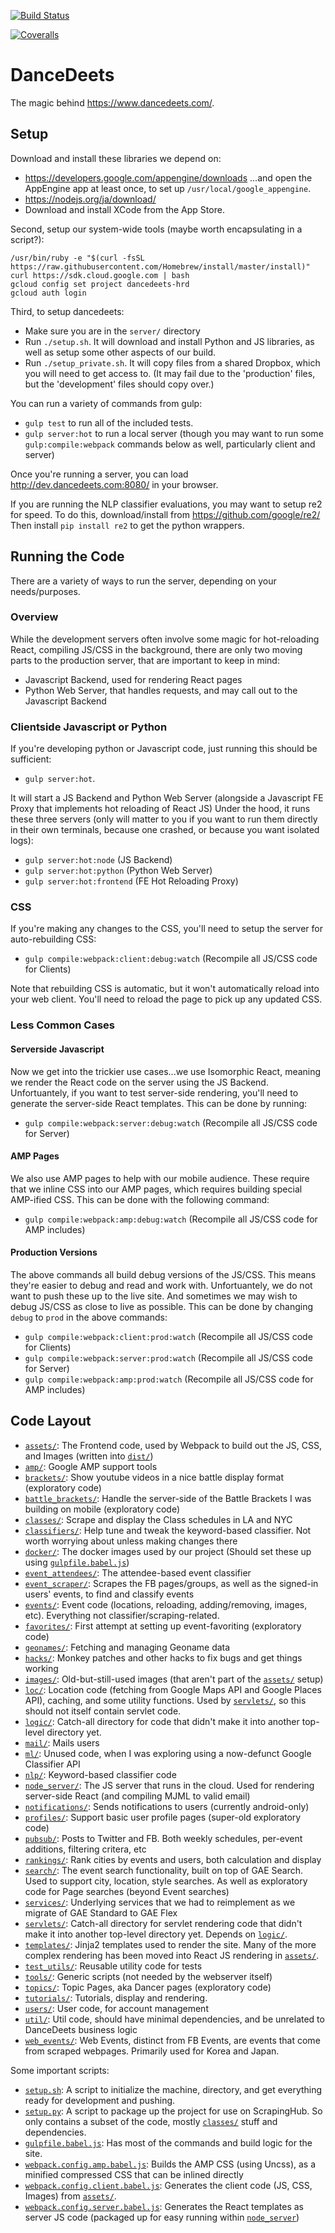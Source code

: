 [![Build Status](https://travis-ci.org/mikelambert/dancedeets-monorepo.svg?branch=master)](https://travis-ci.org/mikelambert/dancedeets-monorepo)

[![Coveralls](https://coveralls.io/repos/mikelambert/dancedeets/badge.svg?branch=master&service=github)](https://coveralls.io/github/mikelambert/dancedeets?branch=master)

# DanceDeets

The magic behind <https://www.dancedeets.com/>.

## Setup

Download and install these libraries we depend on:
- <https://developers.google.com/appengine/downloads>
  ...and open the AppEngine app at least once, to set up `/usr/local/google_appengine`.
- <https://nodejs.org/ja/download/>
- Download and install XCode from the App Store.

Second, setup our system-wide tools (maybe worth encapsulating in a script?):
```
/usr/bin/ruby -e "$(curl -fsSL https://raw.githubusercontent.com/Homebrew/install/master/install)"
curl https://sdk.cloud.google.com | bash
gcloud config set project dancedeets-hrd
gcloud auth login
```

Third, to setup dancedeets:
- Make sure you are in the `server/` directory
- Run `./setup.sh`. It will download and install Python and JS libraries, as well as setup some other aspects of our build.
- Run `./setup_private.sh`. It will copy files from a shared Dropbox, which you will need to get access to. (It may fail due to the 'production' files, but the 'development' files should copy over.)

You can run a variety of commands from gulp:
- `gulp test` to run all of the included tests.
- `gulp server:hot` to run a local server (though you may want to run some `gulp:compile:webpack` commands below as well, particularly client and server)

Once you're running a server, you can load http://dev.dancedeets.com:8080/ in your browser.

If you are running the NLP classifier evaluations, you may want to setup re2 for speed.
To do this, download/install from <https://github.com/google/re2/>
Then install `pip install re2` to get the python wrappers.

## Running the Code

There are a variety of ways to run the server, depending on your needs/purposes.

### Overview

While the development servers often involve some magic for hot-reloading React, compiling JS/CSS in the background, there are only two moving parts to the production server, that are important to keep in mind:
- Javascript Backend, used for rendering React pages
- Python Web Server, that handles requests, and may call out to the Javascript Backend

### Clientside Javascript or Python
If you're developing python or Javascript code, just running this should be sufficient:
- `gulp server:hot`.

It will start a JS Backend and Python Web Server (alongside a Javascript FE Proxy that implements hot reloading of React JS)
Under the hood, it runs these three servers (only will matter to you if you want to run them directly in their own terminals, because one crashed, or because you want isolated logs):
- `gulp server:hot:node` (JS Backend)
- `gulp server:hot:python` (Python Web Server)
- `gulp server:hot:frontend` (FE Hot Reloading Proxy)

### CSS
If you're making any changes to the CSS, you'll need to setup the server for auto-rebuilding CSS:
- `gulp compile:webpack:client:debug:watch` (Recompile all JS/CSS code for Clients)

Note that rebuilding CSS is automatic, but it won't automatically reload into your web client. You'll need to reload the page to pick up any updated CSS.

### Less Common Cases
#### Serverside Javascript
Now we get into the trickier use cases...we use Isomorphic React, meaning we render the React code on the server using the JS Backend.
Unfortuantely, if you want to test server-side rendering, you'll need to generate the server-side React templates. This can be done by running:
- `gulp compile:webpack:server:debug:watch` (Recompile all JS/CSS code for Server)

#### AMP Pages
We also use AMP pages to help with our mobile audience. These require that we inline CSS into our AMP pages, which requires building special AMP-ified CSS. This can be done with the following command:
- `gulp compile:webpack:amp:debug:watch` (Recompile all JS/CSS code for AMP includes)

#### Production Versions
The above commands all build debug versions of the JS/CSS. This means they're easier to debug and read and work with. Unfortuantely, we do not want to push these up to the live site. And sometimes we may wish to debug JS/CSS as close to live as possible. This can be done by changing `debug` to `prod` in the above commands:
- `gulp compile:webpack:client:prod:watch` (Recompile all JS/CSS code for Clients)
- `gulp compile:webpack:server:prod:watch` (Recompile all JS/CSS code for Server)
- `gulp compile:webpack:amp:prod:watch` (Recompile all JS/CSS code for AMP includes)


## Code Layout

- [`assets/`](assets): The Frontend code, used by Webpack to build out the JS, CSS, and Images (written into [`dist/`](dist))
- [`amp/`](amp): Google AMP support tools
- [`brackets/`](brackets): Show youtube videos in a nice battle display format (exploratory code)
- [`battle_brackets/`](battle_brackets): Handle the server-side of the Battle Brackets I was building on mobile (exploratory code)
- [`classes/`](classes): Scrape and display the Class schedules in LA and NYC
- [`classifiers/`](classifiers): Help tune and tweak the keyword-based classifier. Not worth worrying about unless making changes there
- [`docker/`](docker): The docker images used by our project (Should set these up using [`gulpfile.babel.js`](gulpfile.babel.js))
- [`event_attendees/`](event_attendees): The attendee-based event classifier
- [`event_scraper/`](event_scraper): Scrapes the FB pages/groups, as well as the signed-in users' events, to find and classify events
- [`events/`](events): Event code (locations, reloading, adding/removing, images, etc). Everything not classifier/scraping-related.
- [`favorites/`](favorites): First attempt at setting up event-favoriting (exploratory code)
- [`geonames/`](geonames): Fetching and managing Geoname data
- [`hacks/`](hacks): Monkey patches and other hacks to fix bugs and get things working
- [`images/`](images): Old-but-still-used images (that aren't part of the [`assets/`](assets) setup)
- [`loc/`](loc): Location code (fetching from Google Maps API and Google Places API), caching, and some utility functions. Used by [`servlets/`](servlets), so this should not itself contain servlet code.
- [`logic/`](logic): Catch-all directory for code that didn't make it into another top-level directory yet.
- [`mail/`](mail): Mails users
- [`ml/`](ml): Unused code, when I was exploring using a now-defunct Google Classifier API
- [`nlp/`](nlp): Keyword-based classifier code
- [`node_server/`](node_server): The JS server that runs in the cloud. Used for rendering server-side React (and compiling MJML to valid email)
- [`notifications/`](notifications): Sends notifications to users (currently android-only)
- [`profiles/`](profiles): Support basic user profile pages (super-old exploratory code)
- [`pubsub/`](pubsub): Posts to Twitter and FB. Both weekly schedules, per-event additions, filtering critera, etc
- [`rankings/`](rankings): Rank cities by events and users, both calculation and display
- [`search/`](search): The event search functionality, built on top of GAE Search. Used to support city, location, style searches. As well as exploratory code for Page searches (beyond Event searches)
- [`services/`](services): Underlying services that we had to reimplement as we migrate of GAE Standard to GAE Flex
- [`servlets/`](servlets): Catch-all directory for servlet rendering code that didn't make it into another top-level directory yet. Depends on [`logic/`](logic).
- [`templates/`](templates): Jinja2 templates used to render the site. Many of the more complex rendering has been moved into React JS rendering in [`assets/`](assets).
- [`test_utils/`](test_utils): Reusable utility code for tests
- [`tools/`](tools): Generic scripts (not needed by the webserver itself)
- [`topics/`](topics): Topic Pages, aka Dancer pages (exploratory code)
- [`tutorials/`](tutorials): Tutorials, display and rendering.
- [`users/`](users): User code, for account management
- [`util/`](util): Util code, should have minimal dependencies, and be unrelated to DanceDeets business logic
- [`web_events/`](web_events): Web Events, distinct from FB Events, are events that come from scraped webpages. Primarily used for Korea and Japan.

Some important scripts:
- [`setup.sh`](setup.sh): A script to initialize the machine, directory, and get everything ready for development and pushing.
- [`setup.py`](setup.py): A script to package up the project for use on ScrapingHub. So only contains a subset of the code, mostly [`classes/`](classes/) stuff and dependencies.
- [`gulpfile.babel.js`](gulpfile.babel.js): Has most of the commands and build logic for the site.
- [`webpack.config.amp.babel.js`](webpack.config.amp.babel.js): Builds the AMP CSS (using Uncss), as a minified compressed CSS that can be inlined directly
- [`webpack.config.client.babel.js`](webpack.config.client.babel.js): Generates the client code (JS, CSS, Images) from [`assets/`](assets/).
- [`webpack.config.server.babel.js`](webpack.config.server.babel.js): Generates the React templates as server JS code (packaged up for easy running within [`node_server`](node_server))
